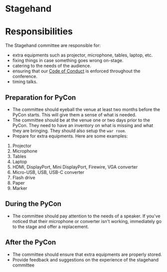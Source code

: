 # Stagehand

# Responsibilities

The Stagehand committee are responsible for:

- extra equipments such as projector, microphone, tables, laptop, etc.
- fixing things in case something goes wrong on-stage.
- catering to the needs of the audience.
- ensuring that our [Code of Conduct](http://pycon.python.ph/coc.html) is enforced throughout the conference.
- timing talks.

## Preparation for PyCon
- The committee should eyeball the venue at least two months before the PyCon starts. This will give them a sense of what is needed.
- The committee should be at the venue one or two days prior to the PyCon. They need to have an inventory on what is missing and what they are bringing. They should also setup the `war room`.
- Prepare for extra equipments. Here are some examples:
1. Projector
1. Microphone
1. Tables
1. Laptop
1. HDMI, DisplayPort, Mini DisplayPort, Firewire, VGA converter
1. Micro-USB, USB, USB-C converter
1. Flash drive
1. Paper
1. Marker

## During the PyCon
- The committee should pay attention to the needs of a speaker. If you've noticed that their microphone or converter isn't working, immediately go to the stage and offer a replacement.

## After the PyCon
- The committee should ensure that extra equipments are properly stored.
- Provide feedback and suggestions on the experience of the stagehand committee
